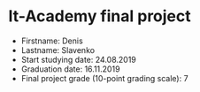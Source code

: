 # It-Academy final project

* Firstname: Denis
* Lastname: Slavenko
* Start studying date: 24.08.2019
* Graduation date: 16.11.2019
* Final project grade (10-point grading scale): 7
